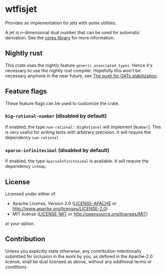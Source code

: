 # wtfisjet

Provides an implementation for jets with some utilities.

A jet is n-dimensional dual number that can be used for automatic derivation.
See the [ceres library] for more information.

[ceres library]: http://ceres-solver.org/automatic_derivatives.html#dual-numbers-jets

## Nightly rust

This crate uses the nightly feature `generic_associated_types`. Hence it's necessary to use
the nightly rust compiler. Hopefully this won't be necessary anymore in the near future,
see [The push for GATs stabilization].

[The push for GATs stabilization]: https://blog.rust-lang.org/2021/08/03/GATs-stabilization-push.html

## Feature flags

These feature flags can be used to customize the crate.

### `big-rational-number` (disabled by default)

If enabled, the type `num-rational::BigRational` will implement [`Number`].
This is very useful for writing tests with arbitrary precision. It will
require the dependency `num-rational`.

### `sparse-infinitesimal` (disabled by default)

If enabled, the type `SparseInfinitesimal` is available. It will
require the dependency `intmap`.

## License

Licensed under either of

 * Apache License, Version 2.0
   ([LICENSE-APACHE](LICENSE-APACHE) or http://www.apache.org/licenses/LICENSE-2.0)
 * MIT license
   ([LICENSE-MIT](LICENSE-MIT) or http://opensource.org/licenses/MIT)

at your option.

## Contribution

Unless you explicitly state otherwise, any contribution intentionally submitted
for inclusion in the work by you, as defined in the Apache-2.0 license, shall be
dual licensed as above, without any additional terms or conditions.
